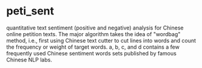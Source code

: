 # peti_sent
quantitative text sentiment (positive and negative) analysis for Chinese online petition texts.
The major algorithm takes the idea of "wordbag" method, i.e., first using Chinese text cutter to cut lines into words and count the frequency or weight of target words.
a, b, c, and d contains a few frequently used Chinese sentiment words sets published by famous Chinese NLP labs.
